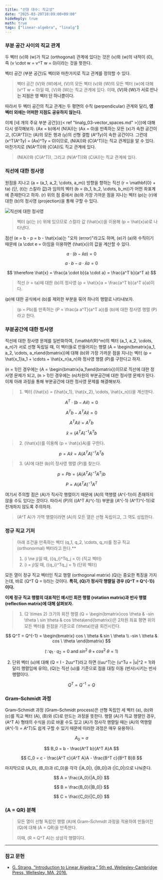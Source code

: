 ```yaml
---
title: "선형 대수: 직교성"
date: "2025-03-28T18:09:00+09:00"
hideReply: true
math: true
tags: ["linear-algebra", "linalg"]
---
```


### 부분 공간 사이의 직교 관계

두 벡터 \(v\)와 \(w\)가 직교 (orthogonal) 관계에 있다는 것은 \(v\)와 \(w\)의 내적이 \(0\), 즉 \(v \cdot w = v^T w = 0\)이라는 것을 뜻한다.

벡터 공간 (부분 공간)도 벡터와 마찬가지로 직교 관계를 정의할 수 있다.

> 벡터 공간 \(V\)와 \(W\)에서, \(V\)의 모든 벡터 \(v\)와 \(W\)의 모든 벡터 \(w\)에 대해 \(v^T w = 0\)일 때, \(V\)와 \(W\)는 직교 관계에 있다. 이때, **\(V\)와 \(W\)가 서로 만나는 지점은 영 벡터 단 하나뿐이다.**

따라서 두 벡터 공간의 직교 관계는 두 평면의 수직 (perpendicular) 관계와 달리, **영 벡터 외에는 어떠한 지점도 공유하지 않는다.**

이제 [네 개의 주요 부분 공간]({{< ref "linalg_03-vector_spaces.md" >}})에 대해 다시 생각해보자. \(Ax = b\)에서 \(N(A)\)는 \(Ax = 0\)을 만족하는 모든 \(x\)가 속한 공간이고, \(C(A^T)\)는 \(A\)의 모든 행과 \(y\)의 선형 결합 \(A^Ty\)이 속한 공간이다. 그런데 \(x^T(A^Ty) = (Ax)^Ty = 0\)이므로, \(N(A)\)와 \(C(A^T)\)는 직교 관계임을 알 수 있다. 마찬가지로 \(N(A^T)\)와 \(C(A)\)도 직교 관계에 있다.

> \(N(A)\)와 \(C(A^T)\), 그리고 \(N(A^T)\)와 \(C(A)\)는 직교 관계에 있다.

### 직선에 대한 정사영

원점을 지나고 \(a = (a_1, a_2, \cdots, a_m)\) 방향을 향하는 직선 \(r = \mathbf{0} + ta\) (단, \(t\)는 스칼라 값)과 임의의 벡터 \(b = (b_1, b_2, \cdots, b_m)\)가 어떤 좌표계에 존재한다고 하자. \(r\) 위의 점 중에서 \(b\)와 가장 가까운 점을 지나는 벡터 \(p\)는 \(r\)에 대한 \(b\)의 정사영 (projection)을 통해 구할 수 있다.

![직선에 대한 정사영](/images/notes/linalg_04-orthogonality/projection.png)

> 벡터 \(p\)는 \(r\) 위에 있으므로 스칼라 값 \(\hat{x}\)을 이용해 \(p = \hat{x}a\)로 나타낸다.

점선 \(e = b - p = b - \hat{x}a\)는 "오차 (error)"라고도 하며, \(e\)가 \(a\)와 수직이기 때문에 \(a \cdot e = 0\)임을 이용하면 \(\hat{x}\)의 값을 계산할 수 있다.

$$
a \cdot (b - \hat{x}a) = 0
$$

$$
a \cdot b - a \cdot \hat{x}a = 0
$$

$$
\therefore \hat{x} = \frac{a \cdot b}{a \cdot a} = \frac{a^T b}{a^T a}
$$

> 직선 \(r = ta\)에 대한 \(b\)의 정사영 \(p = \hat{x}a = \frac{a^T b}{a^T a}a\)이다.

\(p\)에 대한 공식에서 \(b\)를 제외한 부분을 묶어 하나의 행렬로 나타내보자.

> \(p = Pb\)를 만족하는 \(P = \frac{a a^T}{a^T a}\)를 \(b\)에 대한 정사영 행렬 \(P\)라고 한다.

### 부분공간에 대한 정사영

직선에 대한 정사영 문제를 일반화하여, \(\mathbf{R}^m\)의 벡터 \(a_1, a_2, \cdots, a_n\)가 서로 선형 독립일 때, 이 벡터들로 만들어지는 행렬 \(A = \begin{bmatrix}a_1, a_2, \cdots, a_n\end{bmatrix}\)에 대해 \(b\)와 가장 가까운 점을 지나는 벡터 \(p = \hat{x_1}a_1 + \cdots + \hat{x_n}a_n\)와 정사영 행렬 \(P\)를 구한다고 하자.

\(n = 1\)인 경우에는 \(A = \begin{bmatrix}a_1\end{bmatrix}\)이므로 직선에 대한 정사영 문제가 되고, \(n > 1\)인 경우에는 \(n\)차원의 부분공간에 대한 정사영 문제가 된다. 이제 아래 과정을 통해 부분공간에 대한 정사영 문제를 해결해보자.

> 1. 벡터 \(\hat{x} = (\hat{x_1}, \hat{x_2}, \cdots, \hat{x_n})\)을 계산한다.

$$
A^T \cdot (b - A\hat{x}) = 0
$$

$$
A^T b - A^T A\hat{x} = 0
$$

$$
A^T A\hat{x} = A^T b
$$

$$
\hat{x} = (A^T A)^{-1} A^T b
$$

> 2. \(\hat{x}\)를 이용해 \(p = \hat{x}A\)를 구한다.

$$
p = A\hat{x} = A(A^T A)^{-1} A^T b
$$

> 3. \(A\)에 대한 \(b\)의 정사영 행렬 \(P\)를 찾는다.

$$
p = Pb = (A(A^T A)^{-1} A^T) b
$$

$$
P = A(A^T A)^{-1} A^T
$$

여기서 주의할 점은 \(A\)가 직사각 행렬이기 때문에 \(A\)의 역행렬 \(A^{-1}\)이 존재하지 않을 수도 있다는 것이다. 따라서 \(P\)의 \((A^T A)^{-1}\) 부분을 \(A^{-1} (A^T)^{-1}\)로 전개하지 않도록 주의하자.

> \(A^T A\)가 가역 행렬이라면 \(A\)의 모든 열은 선형 독립이고, 그 역도 성립한다.

### 정규 직교 기저

> 아래 조건을 만족하는 벡터 \(q_1, q_2, \cdots, q_n\)를 정규 직교 (orthonormal) 벡터라고 한다.**
>
> 1. \(i \ne j\)일 때, \({q_i}^Tq_j = 0\) (직교 벡터)
> 2. \(i = j\)일 때, \({q_i}^Tq_j = 1\) (단위 벡터)

모든 열이 정규 직교 벡터인 직교 행렬 (orthogonal matrix) \(Q\)는 중요한 특징을 가지는데, 바로 \(Q^T Q = I\)라는 것이다. **특히, \(Q\)가 정사각 행렬일 경우 \(Q^T = Q^{-1}\)이다.**

**이제 정규 직교 행렬의 대표적인 예시인 회전 행렬 (rotation matrix)과 반사 행렬 (reflection matrix)에 대해 살펴보자.**

> 1. \(2 \times 2\) 크기의 회전 행렬 \(Q = \begin{bmatrix}cos \theta & -sin \theta \\ sin \theta & cos \theta\end{bmatrix}\)은 2차원 좌표 평면 위의 모든 벡터를 원점을 기준으로 \(\theta\)만큼 회전시킨다.

$$
Q^T = Q^{-1} = \begin{bmatrix}
cos \ \theta & sin \ \theta \\ 
-sin \ \theta & cos \ \theta
\end{bmatrix}
$$

$$
(\because q_1 \cdot q_2 = 0 \ \text{and} \ sin^2 \ \theta + cos^2 \ \theta = 1)
$$

2. 단위 벡터 \(u\)에 대해 \(Q = I - 2uu^T\)라고 하면 (\(uu^T\)는 \(u^Tu = |u|^2 = 1\)와 달리 행렬임에 유의), \(Q\)는 직선 \(u\)를 기준으로 점을 대칭 이동 (반사)시키는 반사 행렬이다.

$$
Q^T = Q^{-1} = Q
$$

### Gram–Schmidt 과정

Gram–Schmidt 과정 (Gram–Schmidt process)은 선형 독립인 세 벡터 \(a\), \(b\)와 \(c\)를 직교 벡터 \(A\), \(B\)와 \(C\)로 만드는 과정을 뜻한다. 행렬 \(A\)가 직교 행렬인 경우, \(A^T A\) 형태의 수식을 \(I\)로 바꿀 수도 있고 \(A\)가 정사각 행렬일 때는 \(A\)의 역행렬 \(A^{-1} = A^T\)도 쉽게 구할 수 있기 때문에 이러한 과정은 매우 유용하다.

$$
A_0 = a
$$

$$
B_0 = b - \frac{A^T b}{A^T A}A
$$

$$
C_0 = c - \frac{A^T c}{A^T A}A - \frac{B^T c}{B^T B}B
$$

마지막으로 \(A_0\), \(B_0\)과 \(C_0\)을 각각 \(|A_0|\), \(|B_0|\)과 \(|C_0|\)으로 나눠준다.

$$
A = \frac{A_0}{|A_0|}
$$

$$
B = \frac{B_0}{|B_0|}
$$

$$
C = \frac{C_0}{|C_0|}
$$

### \(A = QR\) 분해

> 모든 열이 선형 독립인 행렬 \(A\)에 Gram–Schmidt 과정을 적용하여 만들어진 \(Q\)에 대해 \(A = QR\)을 만족한다.
>
> 이때, \(R = Q^T A\)는 상삼각 행렬이다.

---

### 참고 문헌

- [G. Strang, "Introduction to Linear Algebra," 5th ed. Wellesley-Cambridge Press, Wellesley, MA, 2016.](https://math.mit.edu/~gs/linearalgebra/ila5/indexila5.html)
